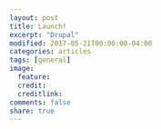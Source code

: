 ```yaml
---
layout: post
title: Launch!
excerpt: "Drupal"
modified: 2017-05-21T00:00:00-04:00
categories: articles
tags: [general]
image:
  feature:
  credit:
  creditlink:
comments: false
share: true
---
```


